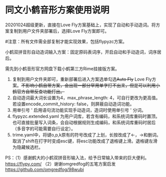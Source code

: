 # 同文小鹤音形方案使用说明

20201024超级更新，直接在Love Fly方案基础上，实现了自动和手动造词。将方案复制到用户文件夹部署后，选择Love Fly方案即可。

#注意：所有文件需全部复制才能实现效果，包括flypyzc方案。


小鹤双拼音形自动造词输入方案：固定原码表词序，开启自动和手动造词，词序居后。

需先到小鹤音形官方网盘下载小鹤第三方Rime挂接版方案。

1. 复制到用户文件夹即可，重新部署后进入方案选单勾选~~Auto Fly~~ Love Fly方案。~~不影响小鹤自带方案，会出现一部分罕用单字打不出来，但是可以利用小鹤官方自带反查功能打出。~~
2. 自动造词最大词长设置为4，max_phrase_length: 4，可自行更改为更高值。若设置encode_commit_history: false，则屏蔽自动造词功能。
3. 用单引号 ' 启用语句流功能实现手动造词，造词时使用单引号 ' 分词。
4. flypyzc.extended.yaml 为用户词库，若含有编码，和系统词库重码时置顶。也可直接批量写入词条，会自动根据规则生成编码，和系统词库重码时居后（多音字的可能需要自行设定）。
5. trime.yaml中，将键o,p,k原有的符号改成了上划，长按改成了←，→和删词。取消了shift在打字时变成esc键，将esc功能改成了退格键上滑。退格键左滑为隐藏候选栏。

PS：（1）感谢鹤大的小鹤双拼音形输入法，给予日常输入带来的巨大便利。https://flypy.com/
    （2）谢谢omgredfog的五笔方案启发 https://github.com/omgredfog/98wubi
